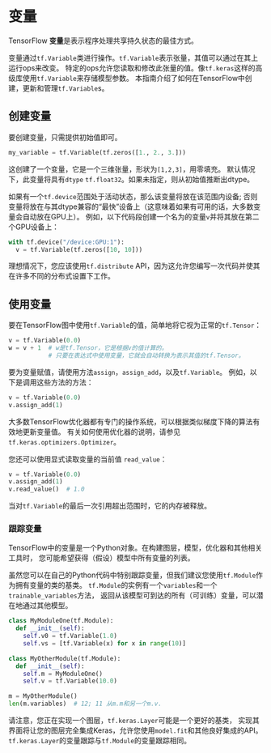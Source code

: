 # 变量

TensorFlow **变量**是表示程序处理共享持久状态的最佳方式。

变量通过`tf.Variable`类进行操作。`tf.Variable`表示张量，其值可以通过在其上运行ops来改变。
特定的ops允许您读取和修改此张量的值。像`tf.keras`这样的高级库使用`tf.Variable`来存储模型参数。
本指南介绍了如何在TensorFlow中创建，更新和管理`tf.Variable`s。

## 创建变量

要创建变量，只需提供初始值即可。

``` python
my_variable = tf.Variable(tf.zeros([1., 2., 3.]))
```

这创建了一个变量，它是一个三维张量，形状为`[1,2,3]`，用零填充。
默认情况下，此变量将具有`dtype` `tf.float32`。如果未指定，则从初始值推断出dtype。

如果有一个`tf.device`范围处于活动状态，那么该变量将放在该范围内设备;
否则变量将放在与其dtype兼容的“最快”设备上（这意味着如果有可用的话，大多数变量会自动放在GPU上）。
例如，以下代码段创建一个名为的变量`v`并将其放在第二个GPU设备上：

``` python
with tf.device("/device:GPU:1"):
  v = tf.Variable(tf.zeros([10, 10]))
```

理想情况下，您应该使用`tf.distribute` API，因为这允许您编写一次代码并使其在许多不同的分布式设置下工作。

## 使用变量

要在TensorFlow图中使用`tf.Variable`的值，简单地将它视为正常的`tf.Tensor`：

``` python
v = tf.Variable(0.0)
w = v + 1  # w是tf.Tensor，它是根据v的值计算的。
           # 只要在表达式中使用变量，它就会自动转换为表示其值的tf.Tensor。
```

要为变量赋值，请使用方法`assign`，`assign_add`，以及`tf.Variable`。
例如，以下是调用这些方法的方法：

``` python
v = tf.Variable(0.0)
v.assign_add(1)
```

大多数TensorFlow优化器都有专门的操作系统，可以根据类似梯度下降的算法有效地更新变量值。
有关如何使用优化器的说明，请参见`tf.keras.optimizers.Optimizer`。

您还可以使用显式读取变量的当前值
`read_value`：

```python
v = tf.Variable(0.0)
v.assign_add(1)
v.read_value()  # 1.0
```

当对`tf.Variable`的最后一次引用超出范围时，它的内存被释放。

### 跟踪变量

TensorFlow中的变量是一个Python对象。在构建图层，模型，优化器和其他相关工具时，
您可能希望获得（假设）模型中所有变量的列表。

虽然您可以在自己的Python代码中特别跟踪变量，但我们建议您使用`tf.Module`作为拥有变量的类的基类。
 `tf.Module`的实例有一个`variables`和一个`trainable_variables`方法，
 返回从该模型可到达的所有（可训练）变量，可以潜在地通过其他模型。

```python
class MyModuleOne(tf.Module):
  def __init__(self):
    self.v0 = tf.Variable(1.0)
    self.vs = [tf.Variable(x) for x in range(10)]
    
class MyOtherModule(tf.Module):
  def __init__(self):
    self.m = MyModuleOne()
    self.v = tf.Variable(10.0)
    
m = MyOtherModule()
len(m.variables)  # 12; 11 从m.m和另一个m.v.

```

请注意，您正在实现一个图层，`tf.keras.Layer`可能是一个更好的基类，
实现其界面将让您的图层完全集成Keras，允许您使用`model.fit`和其他良好集成的API。
`tf.keras.Layer`的变量跟踪与`tf.Module`的变量跟踪相同。



